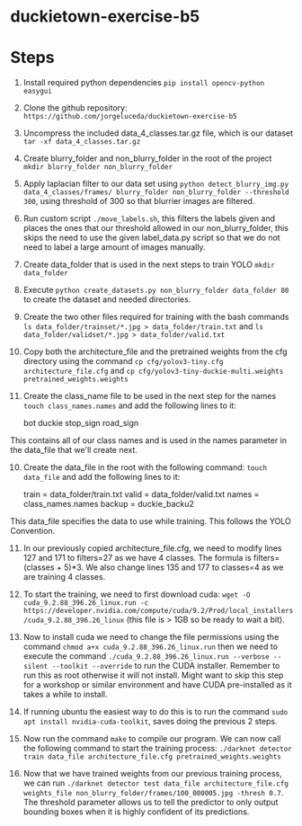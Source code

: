 # duckietown-exercise-b5
# Steps
1. Install required python dependencies ```pip install opencv-python easygui```
2. Clone the github repository: ```https://github.com/jorgeluceda/duckietown-exercise-b5```

3.  Uncompress the included data_4_classes.tar.gz file, which is our dataset ```tar -xf data_4_classes.tar.gz```

4. Create blurry_folder and non_blurry_folder in the root of the project ```mkdir blurry_folder non_blurry_folder```

5. Apply laplacian filter to our data set using ```python detect_blurry_img.py data_4_classes/frames/ blurry_folder non_blurry_folder --threshold 300```, using threshold of 300 so that blurrier images are filtered.

6. Run custom script ```./move_labels.sh```, this filters the labels given and places the ones that our threshold allowed in our non_blurry_folder, this skips the need to use the given label_data.py script so that we do not need to label a large amount of images manually.

8. Create data_folder that is used in the next steps to train YOLO ```mkdir data_folder```
7. Execute ```python create_datasets.py non_blurry_folder data_folder 80``` to create the dataset and needed directories. 

8. Create the two other files required for training with the bash commands ```ls data_folder/trainset/*.jpg > data_folder/train.txt``` and ```ls data_folder/validset/*.jpg > data_folder/valid.txt```

9. Copy both the architecture_file and the pretrained weights from the cfg directory using the command ```cp cfg/yolov3-tiny.cfg architecture_file.cfg``` and ```cp cfg/yolov3-tiny-duckie-multi.weights pretrained_weights.weights```

10. Create the class_name file to be used in the next step for the names ```touch class_names.names``` and add the following lines to it:

    bot
    duckie
    stop_sign
    road_sign

This contains all of our class names and is used in the names parameter in the data_file that we'll create next.

10. Create the data_file in the root with the following command: ```touch data_file``` and add the following lines to it:

    train  = data_folder/train.txt
    valid  = data_folder/valid.txt
    names = class_names.names
    backup = duckie_backu2

This data_file specifies the data to use while training. This follows the YOLO Convention.

11. In our previously copied architecture_file.cfg, we need to modify lines 127 and 171 to filters=27 as we have 4 classes. The formula is filters=(classes + 5)*3. We also change lines 135 and 177 to classes=4 as we are training 4 classes.

12. To start the training, we need to first download cuda: ```wget -O cuda_9.2.88_396.26_linux.run -c https://developer.nvidia.com/compute/cuda/9.2/Prod/local_installers/cuda_9.2.88_396.26_linux``` (this file is > 1GB so be ready to wait a bit).

13. Now to install cuda we need to change the file permissions using the command ```chmod a+x cuda_9.2.88_396.26_linux.run``` then we need to execute the command ```./cuda_9.2.88_396.26_linux.run --verbose --silent --toolkit --override``` to run the CUDA installer. Remember to run this as root otherwise it will not install. Might want to skip this step for a workshop or similar environment and have CUDA pre-installed as it takes a while to install. 

14. If running ubuntu the easiest way to do this is to run the command ```sudo apt install nvidia-cuda-toolkit```, saves doing the previous 2 steps.

14. Now run the command ```make``` to compile our program. We can now call the following command to start the training process: ```./darknet detector train data_file architecture_file.cfg pretrained_weights.weights```

15. Now that we have trained weights from our previous training process, we can run ```./darknet detector test data_file architecture_file.cfg weights_file non_blurry_folder/frames/100_000005.jpg -thresh 0.7```. The threshold parameter allows us to tell the predictor to only output bounding boxes when it is highly confident of its predictions.